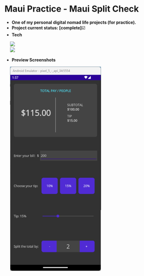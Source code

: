 # Maui Practice - Maui Split Check

- **One of my personal digital nomad life projects (for practice).**
- **Project current status: [complete]**:ballot_box_with_check:
- **Tech**
<p>
  <div>
    &emsp;
    <img src="https://img.shields.io/badge/C%23-239120?style=flat&logo=c-sharp&logoColor=white&logoWidth=25" height="25px"/>
  </div>
  <div>
    &emsp;
    <img src="https://img.shields.io/badge/.NET MAUI-512BD4?style=flat&logo=maui&logoColor=white&logoWidth=25" height="25px"/>
  </div>
</p>

- **Preview Screenshots**
<p>
  <div>
    &emsp;
    <img width="300px" src="PreviewScreenshots/maui-split-check-01.png" alt="maui-split-check-01.png" />
  </div>
</p>

<br/>
